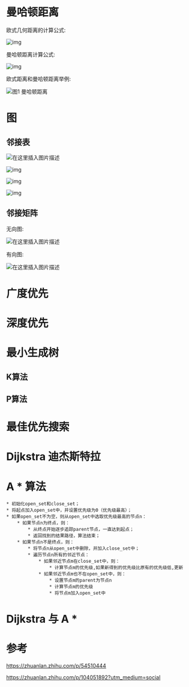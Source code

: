 # 曼哈顿距离

欧式几何距离的计算公式:

![img](https://tva1.sinaimg.cn/large/008i3skNly1gvb7v7hh6wj607j014t8i02.jpg)



曼哈顿距离计算公式:

![img](https://tva1.sinaimg.cn/large/008i3skNly1gvb7vvkhdpj606d00qq2p02.jpg)



欧式距离和曼哈顿距离举例:



![图1 曼哈顿距离](https://tva1.sinaimg.cn/large/008i3skNly1gvb7wvkrkcj607v07v74e02.jpg)



# 图



## 邻接表

![在这里插入图片描述](https://tva1.sinaimg.cn/large/008i3skNly1gvb84sbu6wj61c20lewhp02.jpg)



![img](https://tva1.sinaimg.cn/large/008i3skNly1gvb8875xwbj61bc0nc42w02.jpg)

![img](https://tva1.sinaimg.cn/large/008i3skNly1gvb88ofu4vj61aq0nk0ww02.jpg)

![img](https://tva1.sinaimg.cn/large/008i3skNly1gvb897obc2j61b00pigq002.jpg)



## 邻接矩阵

无向图:

![在这里插入图片描述](https://tva1.sinaimg.cn/large/008i3skNly1gvb8dx0x0tj60q10cqaao02.jpg)

有向图:

![在这里插入图片描述](https://tva1.sinaimg.cn/large/008i3skNly1gvb8e5byrhj60rg0egdgn02.jpg)

# 广度优先





# 深度优先





# 最小生成树



## K算法



## P算法





# 最佳优先搜索





# Dijkstra 迪杰斯特拉





# A * 算法

```text
* 初始化open_set和close_set；
* 将起点加入open_set中，并设置优先级为0（优先级最高）；
* 如果open_set不为空，则从open_set中选取优先级最高的节点n：
    * 如果节点n为终点，则：
        * 从终点开始逐步追踪parent节点，一直达到起点；
        * 返回找到的结果路径，算法结束；
    * 如果节点n不是终点，则：
        * 将节点n从open_set中删除，并加入close_set中；
        * 遍历节点n所有的邻近节点：
            * 如果邻近节点m在close_set中，则：
                * 计算节点m的优先级,如果新得到的优先级比原有的优先级低,更新
            * 如果邻近节点m也不在open_set中，则：
                * 设置节点m的parent为节点n
                * 计算节点m的优先级
                * 将节点m加入open_set中
```



# Dijkstra 与 A *



# 参考

https://zhuanlan.zhihu.com/p/54510444

https://zhuanlan.zhihu.com/p/104051892?utm_medium=social






